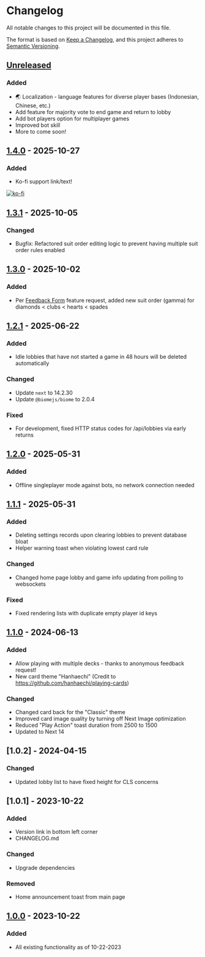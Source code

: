 # Changelog

All notable changes to this project will be documented in this file.

The format is based on [Keep a Changelog](https://keepachangelog.com/en/1.1.0/),
and this project adheres to [Semantic Versioning](https://semver.org/spec/v2.0.0.html).

## [Unreleased]

### Added

- 🌏 Localization - language features for diverse player bases (Indonesian, Chinese, etc.)
- Add feature for majority vote to end game and return to lobby
- Add bot players option for multiplayer games
- Improved bot skill
- More to come soon!

## [1.4.0] - 2025-10-27

### Added

- Ko-fi support link/text!

[![ko-fi](https://ko-fi.com/img/githubbutton_sm.svg)](https://ko-fi.com/X8X31NFVB9)

## [1.3.1] - 2025-10-05

### Changed

- Bugfix: Refactored suit order editing logic to prevent having multiple suit order rules enabled

## [1.3.0] - 2025-10-02

### Added

- Per [Feedback Form](https://forms.gle/jPd276dcsLVPswBZ7) feature request, added new suit order (gamma) for diamonds < clubs < hearts < spades

## [1.2.1] - 2025-06-22

### Added

- Idle lobbies that have not started a game in 48 hours will be deleted automatically

### Changed

- Update `next` to 14.2.30
- Update `@biomejs/biome` to 2.0.4

### Fixed

- For development, fixed HTTP status codes for /api/lobbies via early returns

## [1.2.0] - 2025-05-31

### Added

- Offline singleplayer mode against bots, no network connection needed

## [1.1.1] - 2025-05-31

### Added

- Deleting settings records upon clearing lobbies to prevent database bloat
- Helper warning toast when violating lowest card rule

### Changed

- Changed home page lobby and game info updating from polling to websockets

### Fixed

- Fixed rendering lists with duplicate empty player id keys

## [1.1.0] - 2024-06-13

### Added

- Allow playing with multiple decks - thanks to anonymous feedback request!
- New card theme "Hanhaechi" (Credit to https://github.com/hanhaechi/playing-cards)

### Changed

- Changed card back for the "Classic" theme
- Improved card image quality by turning off Next Image optimization
- Reduced "Play Action" toast duration from 2500 to 1500
- Updated to Next 14

## [1.0.2] - 2024-04-15

### Changed

- Updated lobby list to have fixed height for CLS concerns

## [1.0.1] - 2023-10-22

### Added

- Version link in bottom left corner
- CHANGELOG.md

### Changed

- Upgrade dependencies

### Removed

- Home announcement toast from main page

## [1.0.0] - 2023-10-22

### Added

- All existing functionality as of 10-22-2023

[unreleased]: https://github.com/AdoryVo/big-two/compare/v1.1.0...HEAD
[1.4.0]: https://github.com/AdoryVo/big-two/releases/tag/v1.4.0
[1.3.1]: https://github.com/AdoryVo/big-two/releases/tag/v1.3.1
[1.3.0]: https://github.com/AdoryVo/big-two/releases/tag/v1.3.0
[1.2.1]: https://github.com/AdoryVo/big-two/releases/tag/v1.2.1
[1.2.0]: https://github.com/AdoryVo/big-two/releases/tag/v1.2.0
[1.1.1]: https://github.com/AdoryVo/big-two/releases/tag/v1.1.1
[1.1.0]: https://github.com/AdoryVo/big-two/releases/tag/v1.1.0
[1.0.0]: https://github.com/AdoryVo/big-two/releases/tag/v1.0.0

